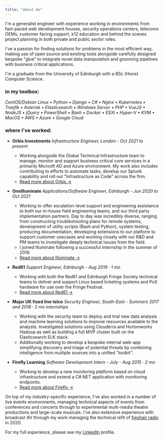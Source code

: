 ```yaml
---
title: "about me"
---
```


I'm a generalist engineer with experience working in environments from fast-paced web development houses, security operations 
centers, telecoms OEMs, customer facing support, k12 education and behind the scenes project planning in both private and public sector roles.

I've a passion for finding solutions for problems in the most efficient way, making use of open source and existing tools 
alongside carefully designed bespoke "glue" to integrate novel data manipulation and grooming pipelines with business critical
applications.

I'm a graduate from the University of Edinburgh with a BSc (Hons) Computer Science.

### in my toolbox:
_CentOS/Debian Linux • Python • Django • C# • Nginx • Kubernetes • Traefik • Asterisk • Elasticsearch • Windows Server • PHP • VueJS • NodeJS • jQuery • PowerShell • Bash • Docker • ESXi • Hyper-V • KVM • MacOS • AWS • Azure • Google Cloud_

### where I've worked:

- **Orbis Investments**
  _Infrastructure Engineer, London - Oct 2021 to present_
  - Working alongside the Global Technical Infrastructure team to manage, monitor and support business critical
    core services in a primarily Microsft AD and Azure environment. My work also includes contributing to efforts to 
    automate tasks, develop our Splunk capability and roll out "Infrastructure as Code" across the firm.
  - [Read more about Orbis →](https://orbis.com)

- **OneIlluminate**
  _Applications/Software Engineer, Edinburgh - Jun 2020 to Oct 2021_
  - Working to offer escalation-level support and engineering assistance to both our in-house field engineering teams,
    and our third party implementation partners. Day to day was incredibly diverse, ranging from constructing 
    troubleshooting plans for remote systems, development of utility scripts (Bash and Python), system testing, 
    producing documentation, developing extensions to our platform to support customer usecases and working closely with
    our R&D and PM teams to investigate deeply technical issues from the field.
  - I joined Illuminate following a successful internship in the summer of 2019.
  - [Read more about Illuminate →](https://oneilluminate.com)

- **Red61**
  _Support Engineer, Edinburgh - Aug 2019 · 1 mo_
  - Working with both the Red61 and Edinburgh Fringe Society technical teams to deliver and support Linux based ticketing
    systems and PoS hardware for use over the Fringe Festival.
  - [Read more about Red61 →](https://www.red61.com)

- **Major UK fixed line telco**
  _Security Engineer, South-East - Summers 2017 and 2018 · 2 mo internships_
  - Working with the security team to deploy and trial new data analysis and machine learning solutions to improve 
    resources available to the analysts. Investigated solutions using Clouderra and Hortonworks Hadoop as well as building 
    a full MVP cluster built on the Elasticsearch ELK stack.
  - Additionally working to develop a bespoke internal web-app simplifying discovery and triage of potential threats by 
    combining intelligence from multiple sources into a unified "toolkit".

- **Firefly Learning**
  _Software Development Intern - July - Aug 2015 · 2 mo_
  - Working to develop a new monitoring platform based on cloud infrastructure and extend a C#.NET application with
    monitoring endpoints.
  - [Read more about Firefly →](https://fireflylearning.com)

On top of my industry-specific experience, I've also worked in a number of live events environments, managing technical
aspects of events from conferences and concerts through to experimental multi-media theatre productions and large-scale
musicals. I've also extensive experience with broadcast AV through my work managing the technical refit of [freshair radio](https://freshair.radio) in 2020.

For my full experience, please see my [LinkedIn](https://www.linkedin.com/in/rphi/details/experience/) profile.
